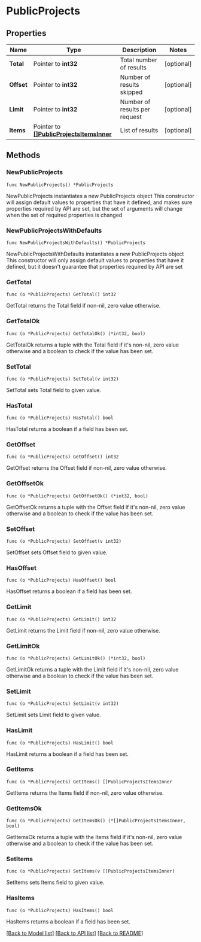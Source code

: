 # PublicProjects

## Properties

Name | Type | Description | Notes
------------ | ------------- | ------------- | -------------
**Total** | Pointer to **int32** | Total number of results | [optional] 
**Offset** | Pointer to **int32** | Number of results skipped | [optional] 
**Limit** | Pointer to **int32** | Number of results per request | [optional] 
**Items** | Pointer to [**[]PublicProjectsItemsInner**](PublicProjectsItemsInner.md) | List of results | [optional] 

## Methods

### NewPublicProjects

`func NewPublicProjects() *PublicProjects`

NewPublicProjects instantiates a new PublicProjects object
This constructor will assign default values to properties that have it defined,
and makes sure properties required by API are set, but the set of arguments
will change when the set of required properties is changed

### NewPublicProjectsWithDefaults

`func NewPublicProjectsWithDefaults() *PublicProjects`

NewPublicProjectsWithDefaults instantiates a new PublicProjects object
This constructor will only assign default values to properties that have it defined,
but it doesn't guarantee that properties required by API are set

### GetTotal

`func (o *PublicProjects) GetTotal() int32`

GetTotal returns the Total field if non-nil, zero value otherwise.

### GetTotalOk

`func (o *PublicProjects) GetTotalOk() (*int32, bool)`

GetTotalOk returns a tuple with the Total field if it's non-nil, zero value otherwise
and a boolean to check if the value has been set.

### SetTotal

`func (o *PublicProjects) SetTotal(v int32)`

SetTotal sets Total field to given value.

### HasTotal

`func (o *PublicProjects) HasTotal() bool`

HasTotal returns a boolean if a field has been set.

### GetOffset

`func (o *PublicProjects) GetOffset() int32`

GetOffset returns the Offset field if non-nil, zero value otherwise.

### GetOffsetOk

`func (o *PublicProjects) GetOffsetOk() (*int32, bool)`

GetOffsetOk returns a tuple with the Offset field if it's non-nil, zero value otherwise
and a boolean to check if the value has been set.

### SetOffset

`func (o *PublicProjects) SetOffset(v int32)`

SetOffset sets Offset field to given value.

### HasOffset

`func (o *PublicProjects) HasOffset() bool`

HasOffset returns a boolean if a field has been set.

### GetLimit

`func (o *PublicProjects) GetLimit() int32`

GetLimit returns the Limit field if non-nil, zero value otherwise.

### GetLimitOk

`func (o *PublicProjects) GetLimitOk() (*int32, bool)`

GetLimitOk returns a tuple with the Limit field if it's non-nil, zero value otherwise
and a boolean to check if the value has been set.

### SetLimit

`func (o *PublicProjects) SetLimit(v int32)`

SetLimit sets Limit field to given value.

### HasLimit

`func (o *PublicProjects) HasLimit() bool`

HasLimit returns a boolean if a field has been set.

### GetItems

`func (o *PublicProjects) GetItems() []PublicProjectsItemsInner`

GetItems returns the Items field if non-nil, zero value otherwise.

### GetItemsOk

`func (o *PublicProjects) GetItemsOk() (*[]PublicProjectsItemsInner, bool)`

GetItemsOk returns a tuple with the Items field if it's non-nil, zero value otherwise
and a boolean to check if the value has been set.

### SetItems

`func (o *PublicProjects) SetItems(v []PublicProjectsItemsInner)`

SetItems sets Items field to given value.

### HasItems

`func (o *PublicProjects) HasItems() bool`

HasItems returns a boolean if a field has been set.


[[Back to Model list]](../README.md#documentation-for-models) [[Back to API list]](../README.md#documentation-for-api-endpoints) [[Back to README]](../README.md)


